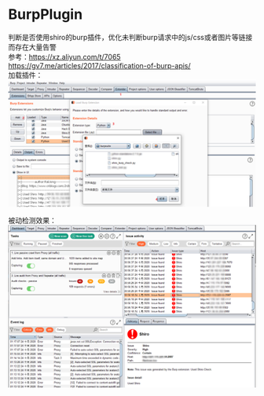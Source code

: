 # BurpPlugin
判断是否使用shiro的burp插件，优化未判断burp请求中的js/css或者图片等链接而存在大量告警</br>
参考：https://xz.aliyun.com/t/7065</br>
     https://gv7.me/articles/2017/classification-of-burp-apis/</br>
加载插件：
![Image text](https://github.com/rakjong/BurpPlugin/blob/main/add.jpg)

被动检测效果：
![Image text](https://github.com/rakjong/BurpPlugin/blob/main/plugin.jpg)

